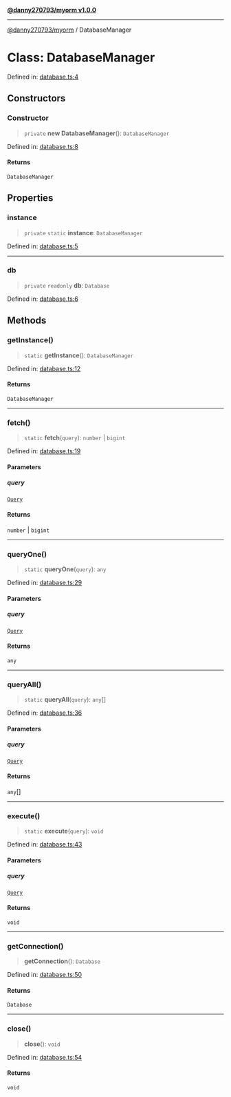 [**@danny270793/myorm v1.0.0**](../README.md)

***

[@danny270793/myorm](../globals.md) / DatabaseManager

# Class: DatabaseManager

Defined in: [database.ts:4](https://github.com/danny270793/MyORM/blob/9faec68ed1d5f8ec030994851f3cd734dd1ff811/src/libraries/database.ts#L4)

## Constructors

### Constructor

> `private` **new DatabaseManager**(): `DatabaseManager`

Defined in: [database.ts:8](https://github.com/danny270793/MyORM/blob/9faec68ed1d5f8ec030994851f3cd734dd1ff811/src/libraries/database.ts#L8)

#### Returns

`DatabaseManager`

## Properties

### instance

> `private` `static` **instance**: `DatabaseManager`

Defined in: [database.ts:5](https://github.com/danny270793/MyORM/blob/9faec68ed1d5f8ec030994851f3cd734dd1ff811/src/libraries/database.ts#L5)

***

### db

> `private` `readonly` **db**: `Database`

Defined in: [database.ts:6](https://github.com/danny270793/MyORM/blob/9faec68ed1d5f8ec030994851f3cd734dd1ff811/src/libraries/database.ts#L6)

## Methods

### getInstance()

> `static` **getInstance**(): `DatabaseManager`

Defined in: [database.ts:12](https://github.com/danny270793/MyORM/blob/9faec68ed1d5f8ec030994851f3cd734dd1ff811/src/libraries/database.ts#L12)

#### Returns

`DatabaseManager`

***

### fetch()

> `static` **fetch**(`query`): `number` \| `bigint`

Defined in: [database.ts:19](https://github.com/danny270793/MyORM/blob/9faec68ed1d5f8ec030994851f3cd734dd1ff811/src/libraries/database.ts#L19)

#### Parameters

##### query

[`Query`](Query.md)

#### Returns

`number` \| `bigint`

***

### queryOne()

> `static` **queryOne**(`query`): `any`

Defined in: [database.ts:29](https://github.com/danny270793/MyORM/blob/9faec68ed1d5f8ec030994851f3cd734dd1ff811/src/libraries/database.ts#L29)

#### Parameters

##### query

[`Query`](Query.md)

#### Returns

`any`

***

### queryAll()

> `static` **queryAll**(`query`): `any`[]

Defined in: [database.ts:36](https://github.com/danny270793/MyORM/blob/9faec68ed1d5f8ec030994851f3cd734dd1ff811/src/libraries/database.ts#L36)

#### Parameters

##### query

[`Query`](Query.md)

#### Returns

`any`[]

***

### execute()

> `static` **execute**(`query`): `void`

Defined in: [database.ts:43](https://github.com/danny270793/MyORM/blob/9faec68ed1d5f8ec030994851f3cd734dd1ff811/src/libraries/database.ts#L43)

#### Parameters

##### query

[`Query`](Query.md)

#### Returns

`void`

***

### getConnection()

> **getConnection**(): `Database`

Defined in: [database.ts:50](https://github.com/danny270793/MyORM/blob/9faec68ed1d5f8ec030994851f3cd734dd1ff811/src/libraries/database.ts#L50)

#### Returns

`Database`

***

### close()

> **close**(): `void`

Defined in: [database.ts:54](https://github.com/danny270793/MyORM/blob/9faec68ed1d5f8ec030994851f3cd734dd1ff811/src/libraries/database.ts#L54)

#### Returns

`void`
